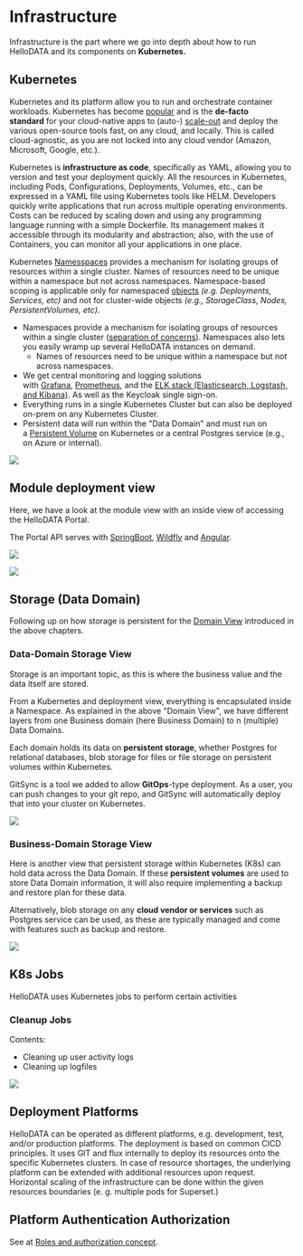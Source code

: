 # Infrastructure

Infrastructure is the part where we go into depth about how to run HelloDATA and its components on **Kubernetes.** 

## Kubernetes

Kubernetes and its platform allow you to run and orchestrate container workloads. Kubernetes has become [popular](https://stackoverflow.blog/2020/05/29/why-kubernetes-getting-so-popular/) and is the **de-facto standard** for your cloud-native apps to (auto-) [scale-out](https://stackoverflow.com/a/11715598/5246670) and deploy the various open-source tools fast, on any cloud, and locally. This is called cloud-agnostic, as you are not locked into any cloud vendor (Amazon, Microsoft, Google, etc.).

Kubernetes is **infrastructure as code**, specifically as YAML, allowing you to version and test your deployment quickly. All the resources in Kubernetes, including Pods, Configurations, Deployments, Volumes, etc., can be expressed in a YAML file using Kubernetes tools like HELM. Developers quickly write applications that run across multiple operating environments. Costs can be reduced by scaling down and using any programming language running with a simple Dockerfile. Its management makes it accessible through its modularity and abstraction; also, with the use of Containers, you can monitor all your applications in one place.

Kubernetes [Namesspaces](https://kubernetes.io/docs/concepts/overview/working-with-objects/namespaces/) provides a mechanism for isolating groups of resources within a single cluster. Names of resources need to be unique within a namespace but not across namespaces. Namespace-based scoping is applicable only for namespaced [objects](https://kubernetes.io/docs/concepts/overview/working-with-objects/#kubernetes-objects) _(e.g. Deployments, Services, etc)_ and not for cluster-wide objects _(e.g., StorageClass, Nodes, PersistentVolumes, etc)_.

- Namespaces provide a mechanism for isolating groups of resources within a single cluster ([separation of concerns](https://en.wikipedia.org/wiki/Separation_of_concerns)). Namespaces also lets you easily wramp up several HelloDATA instances on demand. 
    - Names of resources need to be unique within a namespace but not across namespaces.
- We get central monitoring and logging solutions with [Grafana](https://grafana.com/), [Prometheus](https://prometheus.io/), and the [ELK stack (Elasticsearch, Logstash, and Kibana)](https://aws.amazon.com/what-is/elk-stack/). As well as the Keycloak single sign-on.
- Everything runs in a single Kubernetes Cluster but can also be deployed on-prem on any Kubernetes Cluster.
- Persistent data will run within the "Data Domain" and must run on a [Persistent Volume](https://kubernetes.io/docs/concepts/storage/persistent-volumes/) on Kubernetes or a central Postgres service (e.g., on Azure or internal).

![](../images/Kubernetes%20Namespaces.png)
## Module deployment view

Here, we have a look at the module view with an inside view of accessing the HelloDATA Portal.

The Portal API serves with [SpringBoot](https://spring.io/projects/spring-boot), [Wildfly](https://www.wildfly.org/) and [Angular](https://angular.io/).

![](../images/1046873413.png)

![](../images/1110083707.png)
## Storage (Data Domain)

Following up on how storage is persistent for the [Domain View](https://wiki.bedag.ch/pages/viewpage.action?pageId=1040683176#HDTechArchitecture&Concepts-DomainView) introduced in the above chapters. 

### Data-Domain Storage View

Storage is an important topic, as this is where the business value and the data itself are stored.

From a Kubernetes and deployment view, everything is encapsulated inside a Namespace. As explained in the above "Domain View", we have different layers from one Business domain (here Business Domain) to n (multiple) Data Domains. 

Each domain holds its data on **persistent storage**, whether Postgres for relational databases, blob storage for files or file storage on persistent volumes within Kubernetes.

GitSync is a tool we added to allow **GitOps**-type deployment. As a user, you can push changes to your git repo, and GitSync will automatically deploy that into your cluster on Kubernetes.

![](../images/1046873438.png)

### Business-Domain Storage View
Here is another view that persistent storage within Kubernetes (K8s) can hold data across the Data Domain. If these **persistent volumes** are used to store Data Domain information, it will also require implementing a backup and restore plan for these data.

Alternatively, blob storage on any **cloud vendor or services** such as Postgres service can be used, as these are typically managed and come with features such as backup and restore.

![](../images/1046873449.png)

## K8s Jobs

HelloDATA uses Kubernetes jobs to perform certain activities

### Cleanup Jobs

Contents:

- Cleaning up user activity logs
- Cleaning up logfiles

![](../images/1110083807.png)

## Deployment Platforms

HelloDATA can be operated as different platforms, e.g. development, test, and/or production platforms. The deployment is based on common CICD principles. It uses GIT and flux internally to deploy its resources onto the specific Kubernetes clusters.
In case of resource shortages, the underlying platform can be extended with additional resources upon request.
Horizontal scaling of the infrastructure can be done within the given resources boundaries (e. g. multiple pods for Superset.)

## Platform Authentication Authorization

See at [Roles and authorization concept](../manuals/role-authorization-concept.md).
